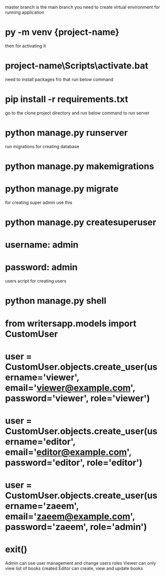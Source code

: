 master branch is the main branch
you need to create virtual environment for running application

# py -m venv {project-name}

then for activating it
# project-name\Scripts\activate.bat

need to install packages fro that run below command
# pip install -r requirements.txt

go to the clone project directory and run below command to run server
# python manage.py runserver

run migrations for creating database
# python manage.py makemigrations
# python manage.py migrate

for creating super admin use this
# python manage.py createsuperuser
# username: admin
# password: admin

users script for creating users
# python manage.py shell
# from writersapp.models import CustomUser
# user = CustomUser.objects.create_user(username='viewer', email='viewer@example.com', password='viewer', role='viewer')
# user = CustomUser.objects.create_user(username='editor', email='editor@example.com', password='editor', role='editor')
# user = CustomUser.objects.create_user(username='zaeem', email='zaeem@example.com', password='zaeem', role='admin')
# exit()

Admin can use user management and change users roles
Viewer can only view list of books created
Editor can create, view and update books

